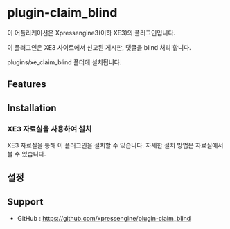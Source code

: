 # plugin-claim_blind

이 어플리케이션은 Xpressengine3(이하 XE3)의 플러그인입니다.

이 플러그인은 XE3 사이트에서 신고된 게시판, 댓글을 blind 처리 합니다.

plugins/xe_claim_blind 폴더에 설치됩니다.

## Features


## Installation

### XE3 자료실을 사용하여 설치

XE3 자료실을 통해 이 플러그인을 설치할 수 있습니다. 자세한 설치 방법은 자료실에서 볼 수 있습니다.

## 설정

## Support
* GitHub : https://github.com/xpressengine/plugin-claim_blind
